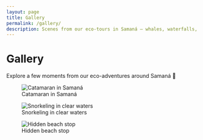 ```yaml
---
layout: page
title: Gallery
permalink: /gallery/
description: Scenes from our eco-tours in Samaná — whales, waterfalls, mangroves, and secret beaches.
---
```


# Gallery

Explore a few moments from our eco-adventures around Samaná 🌿

<div class="grid grid-3 mt-2">
  <figure>
    <img src="{{ '/assets/images/my-treasure.jpg' | relative_url }}" alt="Catamaran in Samaná" loading="lazy">
    <figcaption>Catamaran in Samaná</figcaption>
  </figure>

  <figure>
    <img src="{{ '/assets/images/rincon-beach.jpg' | relative_url }}" alt="Snorkeling in clear waters" loading="lazy">
    <figcaption>Snorkeling in clear waters</figcaption>
  </figure>

  <figure>
    <img src="{{ '/assets/images/treasure-chest.jpg' | relative_url }}" alt="Hidden beach stop" loading="lazy">
    <figcaption>Hidden beach stop</figcaption>
  </figure>
</div>

 
